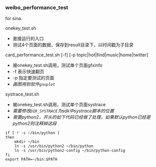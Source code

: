 ### weibo_performance_test

for sina.


onekey_test.sh

- 直接运行的入口
- 测试4个页面的数据，保存到result目录下，以时间戳为子目录


card_performance_test.sh [-f] [-p topic|hot|find|music|home|twitter]

- 被onekey_test.sh调用，测试单个页面gfxinfo
- -f 表示快速翻页
- -p 指定要测试的页面
- *画图用到软件`gnuplot`*

systrace_test.sh

- 被onekey_test.sh调用，测试单个页面systrace
- *需要修改`DIR_SYSTRACE`为sdk中systrace脚本的位置*
- *需要python2，开头的如下代码已经做了处理，如果默认python已经是python2则注释掉这段*

```shell
if [ ! -s ~/bin/python ]
then
    mkdir ~/bin
    ln -s /usr/bin/python2 ~/bin/python
    ln -s /usr/bin/python2-config ~/bin/python-config
fi
export PATH=~/bin:$PATH
```